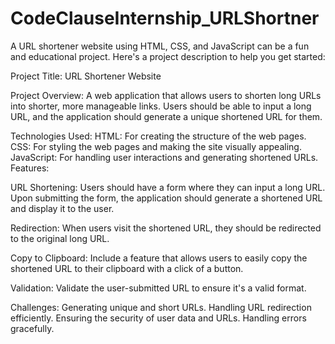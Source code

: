 # CodeClauseInternship_URLShortner
A URL shortener website using HTML, CSS, and JavaScript can be a fun and educational project. Here's a project description to help you get started:

Project Title: URL Shortener Website

Project Overview: A web application that allows users to shorten long URLs into shorter, more manageable links. Users should be able to input a long URL, and the application should generate a unique shortened URL for them.

Technologies Used:
HTML: For creating the structure of the web pages.
CSS: For styling the web pages and making the site visually appealing.
JavaScript: For handling user interactions and generating shortened URLs.
Features:

URL Shortening:
Users should have a form where they can input a long URL.
Upon submitting the form, the application should generate a shortened URL and display it to the user.

Redirection:
When users visit the shortened URL, they should be redirected to the original long URL.

Copy to Clipboard:
Include a feature that allows users to easily copy the shortened URL to their clipboard with a click of a button.

Validation:
Validate the user-submitted URL to ensure it's a valid format.

Challenges:
Generating unique and short URLs.
Handling URL redirection efficiently.
Ensuring the security of user data and URLs.
Handling errors gracefully.
